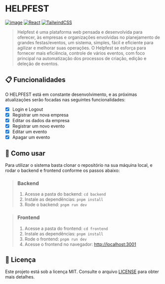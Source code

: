 # HELPFEST


[![image](https://img.shields.io/badge/Node.js-43853D?style=for-the-badge&logo=node.js&logoColor=white)](https://nodejs.org/en) [![React](https://img.shields.io/badge/React-20232A?style=for-the-badge&logo=react&logoColor=61DAFB)](https://react.dev/) [![TailwindCSS](https://img.shields.io/badge/tailwindcss-%2338B2AC.svg?style=for-the-badge&logo=tailwind-css&logoColor=white)](https://tailwindcss.com/)

> Helpfest é uma plataforma web pensada e desenvolvida para oferecer, às empresas e organizações envolvidas no planejamento de grandes festas/eventos, um sistema, simples, fácil e eficiente para agilizar e melhorar suas operações. 
O Helpfest se esforça para fornecer mais eficiência, controle de vários eventos, com foco principal na automatização dos processos de criação, edição e deleção de eventos.

## 📋 Funcionalidades
O HELPFEST está em constante desenvolvimento, e as próximas atualizações serão focadas nas seguintes funcionalidades:
- [x] Login e Logout
- [x] Registrar um nova empresa
- [x] Editar os dados da empresa
- [x] Registrar um novo evento
- [x] Editar um evento
- [x] Apagar um evento

## 📘 Como usar
Para utilizar o sistema basta clonar o repositório na sua máquina local, e rodar o backend e frontend conforme os passos abaixo:
> ### Backend
> 1. Acesse a pasta do backend: `cd backend`
> 2. Instale as dependências: `pnpm install`
> 3. Rode o backend: `pnpm run dev`

> ### Frontend
> 1. Acesse a pasta do frontend: `cd frontend`
> 2. Instale as dependências: `pnpm install`
> 3. Rode o frontend: `pnpm run dev`
> 4. Acesse o frontend no navegador: [http://localhost:3001](http://localhost:3001)

## 📝 Licença
Este projeto está sob a licença MIT. Consulte o arquivo [LICENSE](LICENSE) para obter mais detalhes.